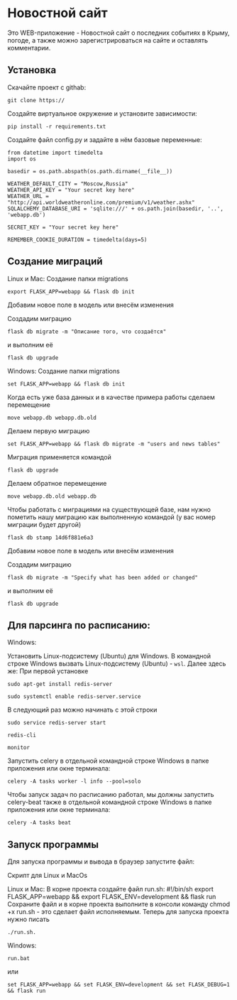 # Новостной сайт
Это WEB-приложение - Новостной сайт о последних событиях в Крыму, погоде, а также можно зарегистрироваться на сайте и оставлять комментарии.

## Установка

Скачайте проект с githab:
```
git clone https://
```

Создайте виртуальное окружение и установите зависимости:
```
pip install -r requirements.txt
```

Создайте файл config.py и задайте в нём базовые переменные:
```
from datetime import timedelta
import os

basedir = os.path.abspath(os.path.dirname(__file__))

WEATHER_DEFAULT_CITY = "Moscow,Russia"
WEATHER_API_KEY = "Your secret key here"
WEATHER_URL = "http://api.worldweatheronline.com/premium/v1/weather.ashx"
SQLALCHEMY_DATABASE_URI = 'sqlite:///' + os.path.join(basedir, '..', 'webapp.db')

SECRET_KEY = "Your secret key here"

REMEMBER_COOKIE_DURATION = timedelta(days=5)
```

## Создание миграций

Linux и Mac: 
Создание папки migrations
```
export FLASK_APP=webapp && flask db init
```
Добавим новое поле в модель или внесём изменения

Создадим миграцию 

```
flask db migrate -m "Описание того, что создаётся"
```
и выполним её
```
flask db upgrade
```

Windows: 
Создание папки migrations
```
set FLASK_APP=webapp && flask db init
```

Когда есть уже база данных и в качестве примера работы сделаем перемещение
```
move webapp.db webapp.db.old
```

Делаем первую миграцию
```
set FLASK_APP=webapp && flask db migrate -m "users and news tables"
```

Миграция применяется командой
```
flask db upgrade
```

Делаем обратное перемещение
```
move webapp.db.old webapp.db
```

Чтобы работать с миграциями на существующей базе, нам нужно пометить нашу миграцию как выполненную командой (у вас номер миграции будет другой)
```
flask db stamp 14d6f881e6a3
```
Добавим новое поле в модель или внесём изменения

Создадим миграцию 
```
flask db migrate -m "Specify what has been added or changed"
```
и выполним её
```
flask db upgrade
```

## Для парсинга по расписанию:

Windows:

Установить Linux-подсистему (Ubuntu) для Windows.
В командной строке Windows вызвать Linux-подсистему (Ubuntu) - `wsl`. Далее здесь же:
При первой установке
```
sudo apt-get install redis-server
```
```
sudo systemctl enable redis-server.service
```
В следующий раз можно начинать с этой строки
```
sudo service redis-server start
```
```
redis-cli
```
```
monitor
```
Запустить celery в отдельной командной строке Windows в папке приложения или окне терминала:
```
celery -A tasks worker -l info --pool=solo
```
Чтобы запуск задач по расписанию работал, мы должны запустить celery-beat также в отдельной командной строке Windows в папке приложения или окне терминала:
```
celery -A tasks beat
```


## Запуск программы

Для запуска программы и вывода в браузер запустите файл:

Скрипт для Linux и MacOs

Linux и Mac: 
В корне проекта создайте файл run.sh:
#!/bin/sh
export FLASK_APP=webapp && export FLASK_ENV=development && flask run
Сохраните файл и в корне проекта выполните в консоли команду chmod +x run.sh - это сделает файл исполняемым. Теперь для запуска проекта нужно писать 
```
./run.sh. 
```

Windows:
```
run.bat
```
или 

```
set FLASK_APP=webapp && set FLASK_ENV=development && set FLASK_DEBUG=1 && flask run
```

